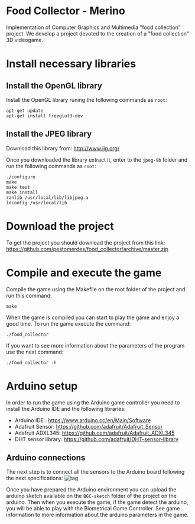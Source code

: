 # Food Collector - Merino

Implementation of Computer Graphics and Multimedia "food collection" project. We develop a project devoted to the creation of a "food collection" 3D videogame.

# Install necessary libraries

## Install the OpenGL library
Install the OpenGL library runing the following commands as `root`:
```
apt-get update
apt-get install freeglut3-dev
```

## Install the JPEG library
Download this library from: http://www.ijg.org/

Once you downloaded the library extract it, enter to the `jpeg-9b` folder and run the following commands as `root`:
```
./configure
make
make test
make install
ranlib /usr/local/lib/libjpeg.a
ldconfig /usr/local/lib
```

# Download the project

To get the project you should download the project from this link:
https://github.com/pestomerdes/food_collector/archive/master.zip

# Compile and execute the game
Compile the game using the Makefile on the root folder of the project and run this command:
```
make
```
When the game is compiled you can start to play the game and enjoy a good time. To run the game execute the command:
```
./food_collector
```
If you want to see more information about the parameters of the program use the next command:
```
./food_collector -h
```
# Arduino setup
In order to run the game using the Arduino game controller you need to install the Arduino IDE and the following libraries:

- Arduino IDE : https://www.arduino.cc/en/Main/Software
- Adafruit Sensor: https://github.com/adafruit/Adafruit_Sensor
- Adafruit ADXL345: https://github.com/adafruit/Adafruit_ADXL345
- DHT sensor library: https://github.com/adafruit/DHT-sensor-library

## Arduino connections
The next step is to connect all the sensors to the Arduino board following the next specifications:
![tag](https://raw.githubusercontent.com/pestomerdes/food_collector/master/Images/arduino_connections.PNG)

Once you have prepared the Arduino environment you can upload the arduino sketch available on the `BGC-sketch` folder of the project on the arduino. Then when you execute the game, if the game detect the arduino, you will be able to play with the Biometrical Game Controller. See game information to more information about the arduino parameters in the game.